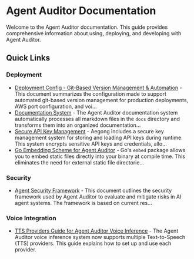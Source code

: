 # Agent Auditor Documentation

Welcome to the Agent Auditor documentation. This guide provides comprehensive information about using, deploying, and developing with Agent Auditor.

## Quick Links

### Deployment

* [Deployment Config - Git-Based Version Management & Automation](deployment/DEPLOYMENT_CONFIG.md) - This document summarizes the configuration made to support automated git-based version management for production deployments, AWS port configuration, and voi...
* [Documentation System](deployment/DOCUMENTATION.md) - The Agent Auditor documentation system automatically processes all markdown files in the `docs` directory and transforms them into an organized documentation...
* [Secure API Key Management](deployment/KEY_MANAGEMENT.md) - Aegong includes a secure key management system for storing and loading API keys during runtime. This system encrypts sensitive API keys and credentials, allo...
* [Go Embedding Scheme for Agent Auditor](deployment/embedding_example.md) - Go's `embed` package allows you to embed static files directly into your binary at compile time. This eliminates the need for external static file directorie...

### Security

* [Agent Security Framework](security/SECURITY_FRAMEWORK.md) - This document outlines the security framework used by Agent Auditor to evaluate and mitigate risks in AI agent systems. The framework is based on current res...

### Voice Integration

* [TTS Providers Guide for Agent Auditor Voice Inference](voice/TTS_PROVIDERS.md) - The Agent Auditor voice inference system now supports multiple Text-to-Speech (TTS) providers. This guide explains how to set up and use each provider.


